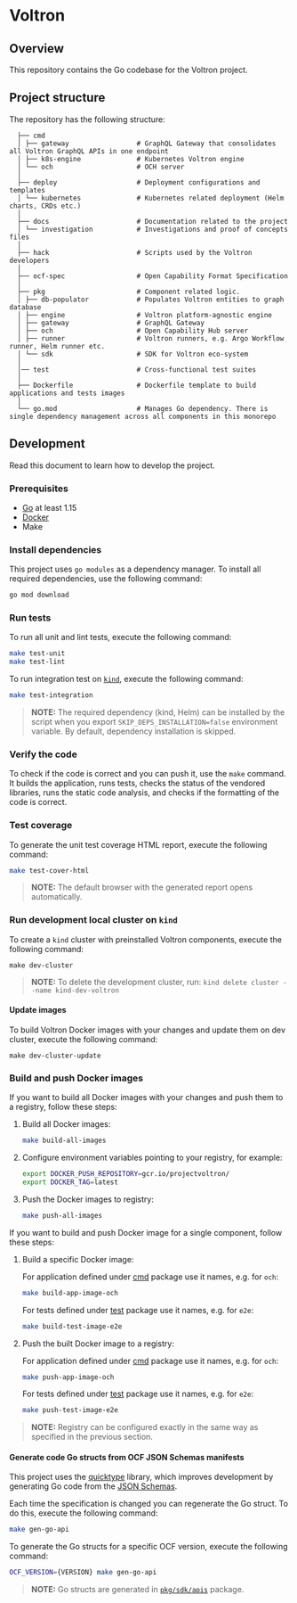 # Voltron

## Overview

This repository contains the Go codebase for the Voltron project.

## Project structure

The repository has the following structure:

```
  ├── cmd
  │ ├── gateway                 # GraphQL Gateway that consolidates all Voltron GraphQL APIs in one endpoint
  │ ├── k8s-engine              # Kubernetes Voltron engine
  │ └── och                     # OCH server
  │
  ├── deploy                    # Deployment configurations and templates
  │ └── kubernetes              # Kubernetes related deployment (Helm charts, CRDs etc.)
  │
  ├── docs                      # Documentation related to the project
  │ └── investigation           # Investigations and proof of concepts files
  │
  ├── hack                      # Scripts used by the Voltron developers
  │
  ├── ocf-spec                  # Open Capability Format Specification
  │
  ├── pkg                       # Component related logic.
  │ ├── db-populator            # Populates Voltron entities to graph database
  │ ├── engine                  # Voltron platform-agnostic engine
  │ ├── gateway                 # GraphQL Gateway
  │ ├── och                     # Open Capability Hub server 
  │ ├── runner                  # Voltron runners, e.g. Argo Workflow runner, Helm runner etc.
  │ └── sdk                     # SDK for Voltron eco-system
  │
  │── test                      # Cross-functional test suites
  │
  ├── Dockerfile                # Dockerfile template to build applications and tests images
  │
  └── go.mod                    # Manages Go dependency. There is single dependency management across all components in this monorepo
```

## Development

Read this document to learn how to develop the project.

### Prerequisites

* [Go](https://golang.org/dl/) at least 1.15
* [Docker](https://www.docker.com/)
* Make

### Install dependencies

This project uses `go modules` as a dependency manager. To install all required dependencies, use the following command:

```bash
go mod download
```

### Run tests

To run all unit and lint tests, execute the following command:

```bash
make test-unit
make test-lint
```

To run integration test on [`kind`](https://kind.sigs.k8s.io/docs/user/quick-start/), execute the following command:

```bash
make test-integration
```

> **NOTE:** The required dependency (kind, Helm) can be installed by the script when you export `SKIP_DEPS_INSTALLATION=false` environment variable. By default, dependency installation is skipped.  

### Verify the code

To check if the code is correct and you can push it, use the `make` command. It builds the application, runs tests, checks the status of the vendored libraries, runs the static code analysis, and checks if the formatting of the code is correct.

### Test coverage

To generate the unit test coverage HTML report, execute the following command: 

```bash
make test-cover-html
```

> **NOTE:** The default browser with the generated report opens automatically.

### Run development local cluster on `kind` 

To create a `kind` cluster with preinstalled Voltron components, execute the following command:
```
make dev-cluster
```

> **NOTE:** To delete the development cluster, run: `kind delete cluster --name kind-dev-voltron`

#### Update images

To build Voltron Docker images with your changes and update them on dev cluster, execute the following command:

```
make dev-cluster-update
```

### Build and push Docker images

If you want to build all Docker images with your changes and push them to a registry, follow these steps:

1. Build all Docker images:
    
    ```bash
    make build-all-images 
    ```

2. Configure environment variables pointing to your registry, for example:

    ```bash
    export DOCKER_PUSH_REPOSITORY=gcr.io/projectvoltron/
    export DOCKER_TAG=latest
    ```

3. Push the Docker images to registry:

    ```bash
    make push-all-images
    ```

If you want to build and push Docker image for a single component, follow these steps:

1. Build a specific Docker image:
    
    For application defined under [cmd](./cmd) package use it names, e.g. for `och`:
    ```bash
    make build-app-image-och
    ```

    For tests defined under [test](./test) package use it names, e.g. for `e2e`:
    ```bash
    make build-test-image-e2e
    ```

3. Push the built Docker image to a registry:

    For application defined under [cmd](./cmd) package use it names, e.g. for `och`:
    ```bash
    make push-app-image-och
    ```

    For tests defined under [test](./test) package use it names, e.g. for `e2e`:
    ```bash
    make push-test-image-e2e
    ```

> **NOTE:** Registry can be configured exactly in the same way as specified in the previous section.


#### Generate code Go structs from OCF JSON Schemas manifests 

This project uses the [quicktype](https://github.com/quicktype/quicktype) library, which improves development by 
generating Go code from the [JSON Schemas](ocf-spec/0.0.1/schema).

Each time the specification is changed you can regenerate the Go struct. To do this, execute the following command:
```bash
make gen-go-api
```

To generate the Go structs for a specific OCF version, execute the following command:
```bash
OCF_VERSION={VERSION} make gen-go-api
```

> **NOTE:** Go structs are generated in [`pkg/sdk/apis`](./pkg/sdk/apis) package.
